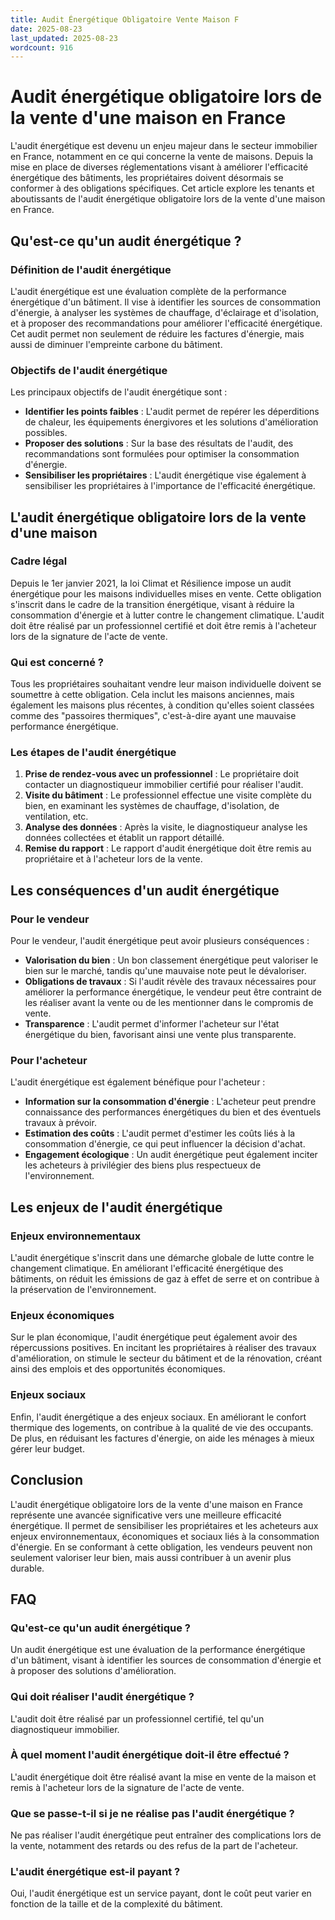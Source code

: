```yaml
---
title: Audit Énergétique Obligatoire Vente Maison F
date: 2025-08-23
last_updated: 2025-08-23
wordcount: 916
---
```


# Audit énergétique obligatoire lors de la vente d'une maison en France

L'audit énergétique est devenu un enjeu majeur dans le secteur immobilier en France, notamment en ce qui concerne la vente de maisons. Depuis la mise en place de diverses réglementations visant à améliorer l'efficacité énergétique des bâtiments, les propriétaires doivent désormais se conformer à des obligations spécifiques. Cet article explore les tenants et aboutissants de l'audit énergétique obligatoire lors de la vente d'une maison en France.

## Qu'est-ce qu'un audit énergétique ?

### Définition de l'audit énergétique

L'audit énergétique est une évaluation complète de la performance énergétique d'un bâtiment. Il vise à identifier les sources de consommation d'énergie, à analyser les systèmes de chauffage, d'éclairage et d'isolation, et à proposer des recommandations pour améliorer l'efficacité énergétique. Cet audit permet non seulement de réduire les factures d'énergie, mais aussi de diminuer l'empreinte carbone du bâtiment.

### Objectifs de l'audit énergétique

Les principaux objectifs de l'audit énergétique sont :

- **Identifier les points faibles** : L'audit permet de repérer les déperditions de chaleur, les équipements énergivores et les solutions d'amélioration possibles.
- **Proposer des solutions** : Sur la base des résultats de l'audit, des recommandations sont formulées pour optimiser la consommation d'énergie.
- **Sensibiliser les propriétaires** : L'audit énergétique vise également à sensibiliser les propriétaires à l'importance de l'efficacité énergétique.

## L'audit énergétique obligatoire lors de la vente d'une maison

### Cadre légal

Depuis le 1er janvier 2021, la loi Climat et Résilience impose un audit énergétique pour les maisons individuelles mises en vente. Cette obligation s'inscrit dans le cadre de la transition énergétique, visant à réduire la consommation d'énergie et à lutter contre le changement climatique. L'audit doit être réalisé par un professionnel certifié et doit être remis à l'acheteur lors de la signature de l'acte de vente.

### Qui est concerné ?

Tous les propriétaires souhaitant vendre leur maison individuelle doivent se soumettre à cette obligation. Cela inclut les maisons anciennes, mais également les maisons plus récentes, à condition qu'elles soient classées comme des "passoires thermiques", c'est-à-dire ayant une mauvaise performance énergétique.

### Les étapes de l'audit énergétique

1. **Prise de rendez-vous avec un professionnel** : Le propriétaire doit contacter un diagnostiqueur immobilier certifié pour réaliser l'audit.
2. **Visite du bâtiment** : Le professionnel effectue une visite complète du bien, en examinant les systèmes de chauffage, d'isolation, de ventilation, etc.
3. **Analyse des données** : Après la visite, le diagnostiqueur analyse les données collectées et établit un rapport détaillé.
4. **Remise du rapport** : Le rapport d'audit énergétique doit être remis au propriétaire et à l'acheteur lors de la vente.

## Les conséquences d'un audit énergétique

### Pour le vendeur

Pour le vendeur, l'audit énergétique peut avoir plusieurs conséquences :

- **Valorisation du bien** : Un bon classement énergétique peut valoriser le bien sur le marché, tandis qu'une mauvaise note peut le dévaloriser.
- **Obligations de travaux** : Si l'audit révèle des travaux nécessaires pour améliorer la performance énergétique, le vendeur peut être contraint de les réaliser avant la vente ou de les mentionner dans le compromis de vente.
- **Transparence** : L'audit permet d'informer l'acheteur sur l'état énergétique du bien, favorisant ainsi une vente plus transparente.

### Pour l'acheteur

L'audit énergétique est également bénéfique pour l'acheteur :

- **Information sur la consommation d'énergie** : L'acheteur peut prendre connaissance des performances énergétiques du bien et des éventuels travaux à prévoir.
- **Estimation des coûts** : L'audit permet d'estimer les coûts liés à la consommation d'énergie, ce qui peut influencer la décision d'achat.
- **Engagement écologique** : Un audit énergétique peut également inciter les acheteurs à privilégier des biens plus respectueux de l'environnement.

## Les enjeux de l'audit énergétique

### Enjeux environnementaux

L'audit énergétique s'inscrit dans une démarche globale de lutte contre le changement climatique. En améliorant l'efficacité énergétique des bâtiments, on réduit les émissions de gaz à effet de serre et on contribue à la préservation de l'environnement.

### Enjeux économiques

Sur le plan économique, l'audit énergétique peut également avoir des répercussions positives. En incitant les propriétaires à réaliser des travaux d'amélioration, on stimule le secteur du bâtiment et de la rénovation, créant ainsi des emplois et des opportunités économiques.

### Enjeux sociaux

Enfin, l'audit énergétique a des enjeux sociaux. En améliorant le confort thermique des logements, on contribue à la qualité de vie des occupants. De plus, en réduisant les factures d'énergie, on aide les ménages à mieux gérer leur budget.

## Conclusion

L'audit énergétique obligatoire lors de la vente d'une maison en France représente une avancée significative vers une meilleure efficacité énergétique. Il permet de sensibiliser les propriétaires et les acheteurs aux enjeux environnementaux, économiques et sociaux liés à la consommation d'énergie. En se conformant à cette obligation, les vendeurs peuvent non seulement valoriser leur bien, mais aussi contribuer à un avenir plus durable.

## FAQ

### Qu'est-ce qu'un audit énergétique ?

Un audit énergétique est une évaluation de la performance énergétique d'un bâtiment, visant à identifier les sources de consommation d'énergie et à proposer des solutions d'amélioration.

### Qui doit réaliser l'audit énergétique ?

L'audit doit être réalisé par un professionnel certifié, tel qu'un diagnostiqueur immobilier.

### À quel moment l'audit énergétique doit-il être effectué ?

L'audit énergétique doit être réalisé avant la mise en vente de la maison et remis à l'acheteur lors de la signature de l'acte de vente.

### Que se passe-t-il si je ne réalise pas l'audit énergétique ?

Ne pas réaliser l'audit énergétique peut entraîner des complications lors de la vente, notamment des retards ou des refus de la part de l'acheteur.

### L'audit énergétique est-il payant ?

Oui, l'audit énergétique est un service payant, dont le coût peut varier en fonction de la taille et de la complexité du bâtiment.